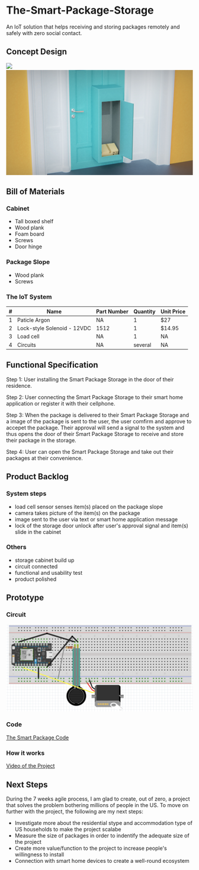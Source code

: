 # The-Smart-Package-Storage
An IoT solution that helps receiving and storing packages remotely and safely with zero social contact.

## Concept Design
![](Images/Design1.png)
![](Images/Design2.jpg)

## Bill of Materials
### Cabinet
- Tall boxed shelf
- Wood plank
- Foam board
- Screws
- Door hinge

### Package Slope
- Wood plank
- Screws

### The IoT System

|  # |     Name     |Part Number| Quantity | Unit Price |
|----|--------------|-----------|----------|---|
|1   |Paticle Argon                          | NA           |   1   |        $27|
|2   |Lock-style Solenoid - 12VDC            | 1512         |   1   |     $14.95|
|3   |Load cell                              | NA           |   1   |         NA|
|4   |Circuits                               | NA           |several|         NA|

## Functional Specification

Step 1: User installing the Smart Package Storage in the door of their residence. 

Step 2: User connecting the Smart Package Storage to their smart home application or register it with their cellphone. 

Step 3: When the package is delivered to their Smart Package Storage and a image of the package is sent to the user, the user comfirm and approve to accepet the package. Their approval will send a signal to the system and thus opens the door of their Smart Package Storage to receive and store their package in the storage. 

Step 4: User can open the Smart Package Storage and take out their packages at their convenience. 


## Product Backlog
### System steps
- load cell sensor senses item(s) placed on the package slope
- camera takes picture of the item(s) on the package
- image sent to the user via text or smart home application message
- lock of the storage door unlock after user's approval signal and item(s) slide in the cabinet

### Others
- storage cabinet build up
- circuit connected
- functional and usability test
- product polished

## Prototype
### Circuit
![](Images/Circuit.png)

### Code
[The Smart Package Code](The-Smart-Package-Storage/smartpackagestorage.ino)

### How it works
[Video of the Project](https://youtu.be/ta2-8CUAebI)

## Next Steps
During the 7 weeks agile process, I am glad to create, out of zero, a project that solves the problem bothering millions of people in the US. To move on further with the project, the following are my next steps:
- Investigate more about the residential stype and accommodation type of US households to make the project scalabe
- Measure the size of packages in order to indentify the adequate size of the project
- Create more value/function to the project to increase people's willingness to install
- Connection with smart home devices to create a well-round ecosystem
